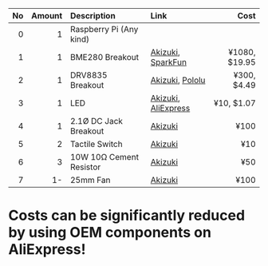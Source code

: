 |No|Amount|Description|Link|Cost|
| ------------: | ------------: | :------------ | :------------ | ------------: |
|0|1|Raspberry Pi (Any kind)|||
|1|1|BME280 Breakout|[Akizuki](http://akizukidenshi.com/catalog/g/gK-09421/), [SparkFun](https://www.sparkfun.com/products/13676)|¥1080, $19.95|
|2|1|DRV8835 Breakout|[Akizuki](http://akizukidenshi.com/catalog/g/gK-09848/), [Pololu](http://www.pololu.com/catalog/product/2135)|¥300, $4.49|
|3|1|LED|[Akizuki](http://akizukidenshi.com/catalog/g/gI-11577/), [AliExpress](https://www.aliexpress.com/item/100pcs-lot-F5-10-Colors-5MM-Round-Green-Yellow-Blue-White-Red-Warm-White-Orange-Purple/32820953183.html)|¥10, $1.07|
|4|1|2.1Ø DC Jack Breakout|[Akizuki](http://akizukidenshi.com/catalog/g/gK-05148/)|¥100|
|5|2|Tactile Switch|[Akizuki](http://akizukidenshi.com/catalog/g/gP-03647/)|¥10|
|6|3|10W 10Ω Cement Resistor|[Akizuki](http://akizukidenshi.com/catalog/g/gR-03719/)|¥50|
|7|1-|25mm Fan|[Akizuki](http://akizukidenshi.com/catalog/g/gP-02480/)|¥100|

# Costs can be significantly reduced by using OEM components on AliExpress!
